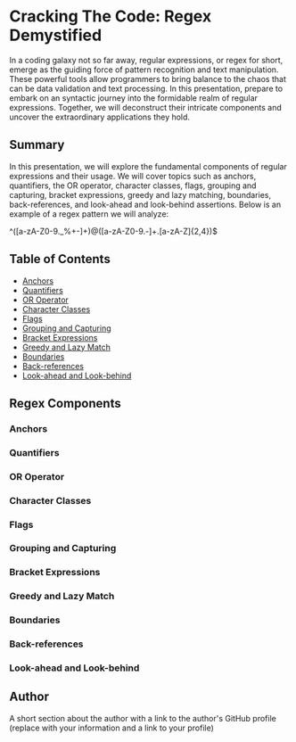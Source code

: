 # Cracking The Code: Regex Demystified

In a coding galaxy not so far away, regular expressions, or regex for short, emerge as the guiding force of pattern recognition and text manipulation. These powerful tools allow programmers to bring balance to the chaos that can be data validation and text processing. In this presentation, prepare to embark on an syntactic journey into the formidable realm of regular expressions. Together, we will deconstruct their intricate components and uncover the extraordinary applications they hold.

## Summary

In this presentation, we will explore the fundamental components of regular expressions and their usage. We will cover topics such as anchors, quantifiers, the OR operator, character classes, flags, grouping and capturing, bracket expressions, greedy and lazy matching, boundaries, back-references, and look-ahead and look-behind assertions. Below is an example of a regex pattern we will analyze:

^([a-zA-Z0-9._%+-]+)@([a-zA-Z0-9.-]+\.[a-zA-Z]{2,4})$

## Table of Contents

- [Anchors](#anchors)
- [Quantifiers](#quantifiers)
- [OR Operator](#or-operator)
- [Character Classes](#character-classes)
- [Flags](#flags)
- [Grouping and Capturing](#grouping-and-capturing)
- [Bracket Expressions](#bracket-expressions)
- [Greedy and Lazy Match](#greedy-and-lazy-match)
- [Boundaries](#boundaries)
- [Back-references](#back-references)
- [Look-ahead and Look-behind](#look-ahead-and-look-behind)

## Regex Components

### Anchors

### Quantifiers

### OR Operator

### Character Classes

### Flags

### Grouping and Capturing

### Bracket Expressions

### Greedy and Lazy Match

### Boundaries

### Back-references

### Look-ahead and Look-behind

## Author

A short section about the author with a link to the author's GitHub profile (replace with your information and a link to your profile)
